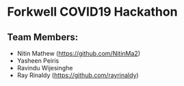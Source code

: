 # Forkwell COVID19 Hackathon

## Team Members:
- Nitin Mathew (https://github.com/NitinMa2)
- Yasheen Peiris
- Ravindu Wijesinghe
- Ray Rinaldy (https://github.com/rayrinaldy)
